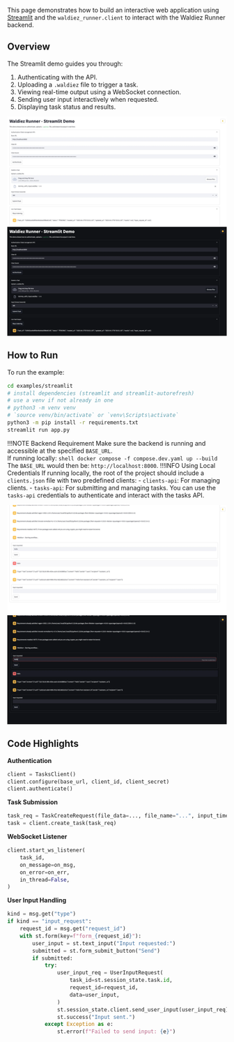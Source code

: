This page demonstrates how to build an interactive web application using [Streamlit](https://streamlit.io/) and the `waldiez_runner.client` to interact with the Waldiez Runner backend.

## Overview

The Streamlit demo guides you through:

1. Authenticating with the API.
2. Uploading a `.waldiez` file to trigger a task.
3. Viewing real-time output using a WebSocket connection.
4. Sending user input interactively when requested.
5. Displaying task status and results.

![Streamlit example overview](../static/images/streamlit_1_light.webp#only-light)
![Streamlit example overview](../static/images/streamlit_1_dark.webp#only-dark)

## How to Run

To run the example:

```bash
cd examples/streamlit
# install dependencies (streamlit and streamlit-autorefresh)
# use a venv if not already in one
# python3 -m venv venv
# `source venv/bin/activate` or `venv\Scripts\activate`
python3 -m pip install -r requirements.txt
streamlit run app.py
```

!!!NOTE Backend Requirement
    Make sure the backend is running and accessible at the specified `BASE_URL`.  
    If running locally:
    ```shell
    docker compose -f compose.dev.yaml up --build
    ```
    The `BASE_URL` would then be: `http://localhost:8000`.
    <!-- or
    ```shell
    docker run -p 8000:8000 waldiez/runner
    ``` -->
!!!INFO Using Local Credentials
    If running locally, the root of the project should include a `clients.json` file with two predefined clients:
    - `clients-api`: For managing clients.
    - `tasks-api`: For submitting and managing tasks.
    You can use the `tasks-api` credentials to authenticate and interact with the tasks API.

![Streamlit example overview with user input ](../static/images/streamlit_2_light.webp#only-light)
![Streamlit example overview with user input ](../static/images/streamlit_2_dark.webp#only-dark)

## Code Highlights

<!-- markdownlint-disable MD036 -->
**Authentication**

```python
client = TasksClient()
client.configure(base_url, client_id, client_secret)
client.authenticate()
```

**Task Submission**

```python
task_req = TaskCreateRequest(file_data=..., file_name="...", input_timeout=...)
task = client.create_task(task_req)
```

**WebSocket Listener**

```python
client.start_ws_listener(
    task_id,
    on_message=on_msg,
    on_error=on_err,
    in_thread=False,
)
```

**User Input Handling**

```python
kind = msg.get("type")
if kind == "input_request":
    request_id = msg.get("request_id")
    with st.form(key=f"form_{request_id}"):
        user_input = st.text_input("Input requested:")
        submitted = st.form_submit_button("Send")
        if submitted:
            try:
                user_input_req = UserInputRequest(
                    task_id=st.session_state.task.id,
                    request_id=request_id,
                    data=user_input,
                )
                st.session_state.client.send_user_input(user_input_req)
                st.success("Input sent.")
            except Exception as e:
                st.error(f"Failed to send input: {e}")
```
